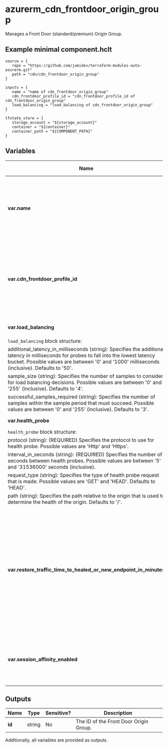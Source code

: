 # azurerm_cdn_frontdoor_origin_group

Manages a Front Door (standard/premium) Origin Group.

## Example minimal component.hclt

```hcl
source = {
   repo = "https://github.com/jumidev/terraform-modules-auto-azurerm.git" 
   path = "cdn/cdn_frontdoor_origin_group" 
}

inputs = {
   name = "name of cdn_frontdoor_origin_group" 
   cdn_frontdoor_profile_id = "cdn_frontdoor_profile_id of cdn_frontdoor_origin_group" 
   load_balancing = "load_balancing of cdn_frontdoor_origin_group" 
}

tfstate_store = {
   storage_account = "${storage_account}" 
   container = "${container}" 
   container_path = "${COMPONENT_PATH}" 
}

```

## Variables

| Name | Type | Required? |  Default  |  possible values |  Description |
| ---- | ---- | --------- |  ----------- | ----------- | ----------- |
| **var.name** | string | True | -  |  -  |  The name which should be used for this Front Door Origin Group. Changing this forces a new Front Door Origin Group to be created. | 
| **var.cdn_frontdoor_profile_id** | string | True | -  |  -  |  The ID of the Front Door Profile within which this Front Door Origin Group should exist. Changing this forces a new Front Door Origin Group to be created. | 
| **var.load_balancing** | block | True | -  |  -  |  A `load_balancing` block. | 
| `load_balancing` block structure: || 
|   additional_latency_in_milliseconds (string): Specifies the additional latency in milliseconds for probes to fall into the lowest latency bucket. Possible values are between '0' and '1000' milliseconds (inclusive). Defaults to '50'. ||
|   sample_size (string): Specifies the number of samples to consider for load balancing decisions. Possible values are between '0' and '255' (inclusive). Defaults to '4'. ||
|   successful_samples_required (string): Specifies the number of samples within the sample period that must succeed. Possible values are between '0' and '255' (inclusive). Defaults to '3'. ||
| **var.health_probe** | block | False | -  |  -  |  A `health_probe` block. | 
| `health_probe` block structure: || 
|   protocol (string): (REQUIRED) Specifies the protocol to use for health probe. Possible values are 'Http' and 'Https'. ||
|   interval_in_seconds (string): (REQUIRED) Specifies the number of seconds between health probes. Possible values are between '5' and '31536000' seconds (inclusive). ||
|   request_type (string): Specifies the type of health probe request that is made. Possible values are 'GET' and 'HEAD'. Defaults to 'HEAD'. ||
|   path (string): Specifies the path relative to the origin that is used to determine the health of the origin. Defaults to '/'. ||
| **var.restore_traffic_time_to_healed_or_new_endpoint_in_minutes** | string | False | `10`  |  `0`, `50`, `10`  |  Specifies the amount of time which should elapse before shifting traffic to another endpoint when a healthy endpoint becomes unhealthy or a new endpoint is added. Possible values are between `0` and `50` minutes (inclusive). Default is `10` minutes. | 
| **var.session_affinity_enabled** | bool | False | `True`  |  -  |  Specifies whether session affinity should be enabled on this host. Defaults to `true`. | 



## Outputs

| Name | Type | Sensitive? | Description |
| ---- | ---- | --------- | --------- |
| **id** | string | No  | The ID of the Front Door Origin Group. | 

Additionally, all variables are provided as outputs.
